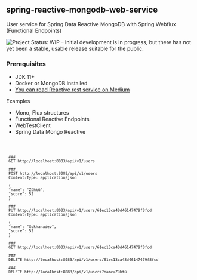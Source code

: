 
## spring-reactive-mongodb-web-service

User service for Spring Data Reactive MongoDB with Spring Webflux (Functional Endpoints)

![Project Status: WIP – Initial development is in progress, but there has not yet been a stable, usable release suitable for the public.](https://www.repostatus.org/badges/latest/wip.svg)

### Prerequisites
* JDK 11+
* Docker or MongoDB installed
* [You can read Reactive rest service on Medium](https://gokhana.medium.com)


Examples

* Mono, Flux structures
* Functional Reactive Endpoints
* WebTestClient
* Spring Data Mongo Reactive

<code>  


     ### 
     GET http://localhost:8083/api/v1/users
      
     ###    
     POST http://localhost:8083/api/v1/users    
     Content-Type: application/json  
      
     {    
     "name": "Zühtü",    
     "score": 52    
     }  
      
     ###    
     PUT http://localhost:8083/api/v1/users/61ec13ca48d46147479f8fcd    
     Content-Type: application/json  
     
     {    
     "name": "Gokhanadev",    
     "score": 52    
     }  

     ###
     GET http://localhost:8083/api/v1/users/61ec13ca48d46147479f8fcd
     
     ###
     DELETE http://localhost:8083/api/v1/users/61ec13ca48d46147479f8fcd  
     
     ###    
     DELETE http://localhost:8083/api/v1/users?name=Zühtü  

</code>